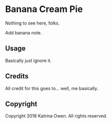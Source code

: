 # Banana Cream Pie

Nothing to see here, folks.

Add banana note.

## Usage

Basically just ignore it.

## Credits

All credit for this goes to... well, me basically.

## Copyright

Copyright 2018 Katrina Owen. All rights reserved.


